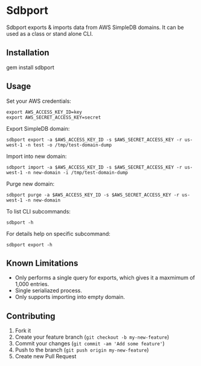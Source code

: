 # Sdbport

Sdbport exports & imports data from AWS SimpleDB domains. It can be used as a class or stand alone CLI.

## Installation

gem install sdbport

## Usage

Set your AWS credentials:

```
export AWS_ACCESS_KEY_ID=key
export AWS_SECRET_ACCESS_KEY=secret
```

Export SimpleDB domain:

```
sdbport export -a $AWS_ACCESS_KEY_ID -s $AWS_SECRET_ACCESS_KEY -r us-west-1 -n test -o /tmp/test-domain-dump
```

Import into new domain:

```
sdbport import -a $AWS_ACCESS_KEY_ID -s $AWS_SECRET_ACCESS_KEY -r us-west-1 -n new-domain -i /tmp/test-domain-dump
```

Purge new domain:

```
sdbport purge -a $AWS_ACCESS_KEY_ID -s $AWS_SECRET_ACCESS_KEY -r us-west-1 -n new-domain
```

To list CLI subcommands:

```
sdbport -h
```

For details help on specific subcommand:

```
sdbport export -h
```

## Known Limitations

* Only performs a single query for exports, which gives it a maxmimum of 1,000 entries.
* Single serialiazed process.
* Only supports importing into empty domain.

## Contributing

1. Fork it
2. Create your feature branch (`git checkout -b my-new-feature`)
3. Commit your changes (`git commit -am 'Add some feature'`)
4. Push to the branch (`git push origin my-new-feature`)
5. Create new Pull Request
